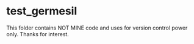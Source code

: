# test_germesil
This folder contains NOT MINE code and uses for version control power only. Thanks for interest.
